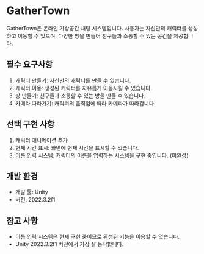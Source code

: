 # GatherTown

GatherTown은 온라인 가상공간 채팅 시스템입니다. 사용자는 자신만의 캐릭터를 생성하고 이동할 수 있으며, 다양한 방을 만들어 친구들과 소통할 수 있는 공간을 제공합니다.

## 필수 요구사항
1. 캐릭터 만들기: 자신만의 캐릭터를 만들 수 있습니다.
2. 캐릭터 이동: 생성된 캐릭터를 자유롭게 이동시킬 수 있습니다.
3. 방 만들기: 친구들과 소통할 수 있는 방을 만들 수 있습니다.
4. 카메라 따라가기: 캐릭터의 움직임에 따라 카메라가 따라갑니다.

## 선택 구현 사항
1. 캐릭터 애니메이션 추가
2. 현재 시간 표시: 화면에 현재 시간을 표시할 수 있습니다.
3. 이름 입력 시스템: 캐릭터의 이름을 입력하는 시스템을 구현 중입니다. (미완성)

## 개발 환경
- 개발 툴: Unity
- 버전: 2022.3.2f1

## 참고 사항
- 이름 입력 시스템은 현재 구현 중이므로 완성된 기능을 이용할 수 없습니다.
- Unity 2022.3.2f1 버전에서 가장 잘 동작합니다.
